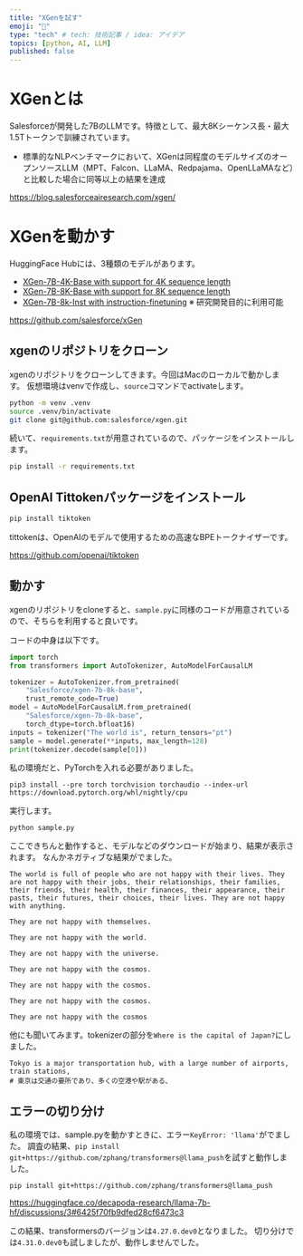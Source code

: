 ```yaml
---
title: "XGenを試す"
emoji: "🦔"
type: "tech" # tech: 技術記事 / idea: アイデア
topics: [python, AI, LLM]
published: false
---
```


# XGenとは
Salesforceが開発した7BのLLMです。特徴として、最大8Kシーケンス長・最大1.5Tトークンで訓練されています。

* 標準的なNLPベンチマークにおいて、XGenは同程度のモデルサイズのオープンソースLLM（MPT、Falcon、LLaMA、Redpajama、OpenLLaMAなど）と比較した場合に同等以上の結果を達成

https://blog.salesforceairesearch.com/xgen/


# XGenを動かす

HuggingFace Hubには、3種類のモデルがあります。

* [XGen-7B-4K-Base with support for 4K sequence length](https://huggingface.co/Salesforce/xgen-7b-4k-base)
* [XGen-7B-8K-Base with support for 8K sequence length](https://huggingface.co/Salesforce/xgen-7b-8k-base)
* [XGen-7B-8k-Inst with instruction-finetuning](https://huggingface.co/Salesforce/xgen-7b-8k-inst) ※ 研究開発目的に利用可能


https://github.com/salesforce/xGen

## xgenのリポジトリをクローン

xgenのリポジトリをクローンしてきます。今回はMacのローカルで動かします。
仮想環境はvenvで作成し、`source`コマンドでactivateします。

```zsh
python -m venv .venv
source .venv/bin/activate
git clone git@github.com:salesforce/xgen.git
```

続いて、`requirements.txt`が用意されているので、パッケージをインストールします。

```zsh
pip install -r requirements.txt 
```


## OpenAI Tittokenパッケージをインストール

```bash
pip install tiktoken
```

tittokenは、OpenAIのモデルで使用するための高速なBPEトークナイザーです。

https://github.com/openai/tiktoken



## 動かす

xgenのリポジトリをcloneすると、`sample.py`に同様のコードが用意されているので、そちらを利用すると良いです。

コードの中身は以下です。

```python
import torch
from transformers import AutoTokenizer, AutoModelForCausalLM

tokenizer = AutoTokenizer.from_pretrained(
    "Salesforce/xgen-7b-8k-base",
    trust_remote_code=True)
model = AutoModelForCausalLM.from_pretrained(
    "Salesforce/xgen-7b-8k-base",
    torch_dtype=torch.bfloat16)
inputs = tokenizer("The world is", return_tensors="pt")
sample = model.generate(**inputs, max_length=128)
print(tokenizer.decode(sample[0]))
```

私の環境だと、PyTorchを入れる必要がありました。
```
pip3 install --pre torch torchvision torchaudio --index-url https://download.pytorch.org/whl/nightly/cpu
```

実行します。

```
python sample.py
```

ここできちんと動作すると、モデルなどのダウンロードが始まり、結果が表示されます。
なんかネガティブな結果がでました。

```
The world is full of people who are not happy with their lives. They are not happy with their jobs, their relationships, their families, their friends, their health, their finances, their appearance, their pasts, their futures, their choices, their lives. They are not happy with anything.

They are not happy with themselves.

They are not happy with the world.

They are not happy with the universe.

They are not happy with the cosmos.

They are not happy with the cosmos.

They are not happy with the cosmos.

They are not happy with the cosmos
```

他にも聞いてみます。tokenizerの部分を`Where is the capital of Japan?`にしました。
```
Tokyo is a major transportation hub, with a large number of airports, train stations,
# 東京は交通の要所であり、多くの空港や駅がある、
```


## エラーの切り分け

私の環境では、sample.pyを動かすときに、エラー`KeyError: 'llama'`がでました。
調査の結果、`pip install git+https://github.com/zphang/transformers@llama_push`を試すと動作しました。

```
pip install git+https://github.com/zphang/transformers@llama_push
```

https://huggingface.co/decapoda-research/llama-7b-hf/discussions/3#6425f70fb9dfed28cf6473c3

この結果、transformersのバージョンは`4.27.0.dev0`となりました。
切り分けでは`4.31.0.dev0`も試しましたが、動作しませんでした。